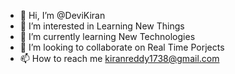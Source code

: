 - 👋 Hi, I’m @DeviKiran
- 👀 I’m interested in Learning New Things
- 🌱 I’m currently learning New Technologies
- 💞️ I’m looking to collaborate on Real Time Porjects
- 📫 How to reach me kiranreddy1738@gmail.com

<!---
Devikiran1738/Devikiran1738 is a ✨ special ✨ repository because its `README.md` (this file) appears on your GitHub profile.
You can click the Preview link to take a look at your changes.
--->
